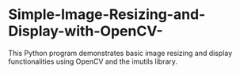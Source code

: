# Simple-Image-Resizing-and-Display-with-OpenCV-
This Python program demonstrates basic image resizing and display functionalities using OpenCV and the imutils library.
